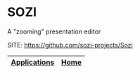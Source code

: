 # SOZI

 A "zooming" presentation editor

 SITE: https://github.com/sozi-projects/Sozi

 | [Applications](https://portable-linux-apps.github.io/apps.html) | [Home](https://portable-linux-apps.github.io)
 | --- | --- |

